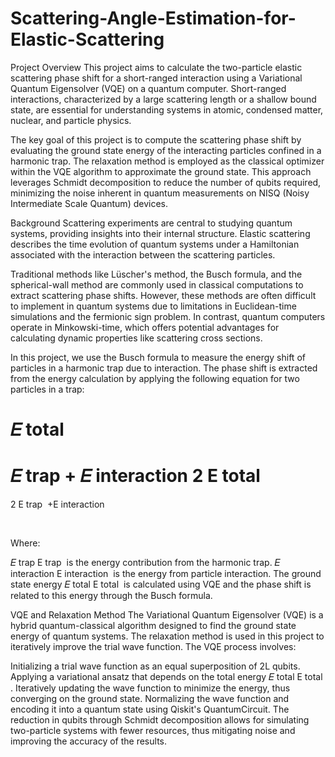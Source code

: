 # Scattering-Angle-Estimation-for-Elastic-Scattering

Project Overview
This project aims to calculate the two-particle elastic scattering phase shift for a short-ranged interaction using a Variational Quantum Eigensolver (VQE) on a quantum computer. Short-ranged interactions, characterized by a large scattering length or a shallow bound state, are essential for understanding systems in atomic, condensed matter, nuclear, and particle physics.

The key goal of this project is to compute the scattering phase shift by evaluating the ground state energy of the interacting particles confined in a harmonic trap. The relaxation method is employed as the classical optimizer within the VQE algorithm to approximate the ground state. This approach leverages Schmidt decomposition to reduce the number of qubits required, minimizing the noise inherent in quantum measurements on NISQ (Noisy Intermediate Scale Quantum) devices.

Background
Scattering experiments are central to studying quantum systems, providing insights into their internal structure. Elastic scattering describes the time evolution of quantum systems under a Hamiltonian associated with the interaction between the scattering particles.

Traditional methods like Lüscher's method, the Busch formula, and the spherical-wall method are commonly used in classical computations to extract scattering phase shifts. However, these methods are often difficult to implement in quantum systems due to limitations in Euclidean-time simulations and the fermionic sign problem. In contrast, quantum computers operate in Minkowski-time, which offers potential advantages for calculating dynamic properties like scattering cross sections.

In this project, we use the Busch formula to measure the energy shift of particles in a harmonic trap due to interaction. The phase shift is extracted from the energy calculation by applying the following equation for two particles in a trap:

𝐸
total
=
𝐸
trap
+
𝐸
interaction
2
E 
total
​
 = 
2
E 
trap
​
 +E 
interaction
​
 
​
 
Where:

𝐸
trap
E 
trap
​
  is the energy contribution from the harmonic trap.
𝐸
interaction
E 
interaction
​
  is the energy from particle interaction.
The ground state energy 
𝐸
total
E 
total
​
  is calculated using VQE and the phase shift is related to this energy through the Busch formula.

VQE and Relaxation Method
The Variational Quantum Eigensolver (VQE) is a hybrid quantum-classical algorithm designed to find the ground state energy of quantum systems. The relaxation method is used in this project to iteratively improve the trial wave function. The VQE process involves:

Initializing a trial wave function as an equal superposition of 2L qubits.
Applying a variational ansatz that depends on the total energy 
𝐸
total
E 
total
​
 .
Iteratively updating the wave function to minimize the energy, thus converging on the ground state.
Normalizing the wave function and encoding it into a quantum state using Qiskit's QuantumCircuit.
The reduction in qubits through Schmidt decomposition allows for simulating two-particle systems with fewer resources, thus mitigating noise and improving the accuracy of the results.
